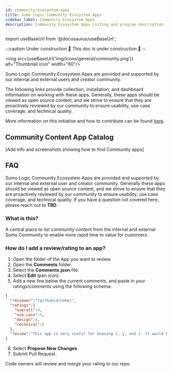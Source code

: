 ```yaml
---
id: community-ecosystem-apps
title: Sumo Logic Community Ecosystem Apps
sidebar_label: Community Ecosystem Apps
description: Community Ecosystem Apps Listing and program description.
---
```


import useBaseUrl from '@docusaurus/useBaseUrl';

<head>
  <meta name="robots" content="noindex" />
</head>

:::caution Under construction
&#128679; This doc is under construction &#128679;
:::

<img src={useBaseUrl('img/icons/general/community.png')} alt="Thumbnail icon" width="60"/>

Sumo Logic Community Ecosystem Apps are provided and supported by our internal and external users and creator community.

The following links provide collection, installation, and dashboard information on working with these apps. Generally, these apps should be viewed as open source content, and we strive to ensure that they are proactively reviewed by our community to ensure usability, use case coverage, and technical quality.

More information on this initiative and how to contribute can be found [here](#faq).

## Community Content App Catalog

[Add info and screenshots showing how to find Community apps]


## FAQ

Sumo Logic Community Ecosystem Apps are provided and supported by our internal and external user and creator community. Generally these apps should be viewed as open source content, and we strive to ensure that they are proactively reviewed by our community to ensure usability, use case coverage, and technical quality. If you have a question not covered here, please reach out to **TBD**.

### What is this?
A central place to list community content from the internal and external Sumo Community to enable more rapid time to value for customers.

### How do I add a review/rating to an app?

1. Open the folder of the App you want to review.
2. Open the **Comments** folder.
3. Select the **Comments.json** file.
4. Select **Edit** (pen icon).
5. Add a new line below the current comments, and paste in your ratings/comments using the following schema:
  ```json
  {
    "reviewer":"[githubid/name]",
    "ratings":{
      "overall":4,
      "use-case":5,
      "design":4,
      "technical":4
    },
    "review":"This app is very useful for knowing x, y, and z. It would be great if the dashboards were broken out by use case instead of being one big dashboard."
  }
  ```
6. Select **Propose New Changes**.
7. Submit Pull Request.

Code owners will review and merge your rating to our repo.
